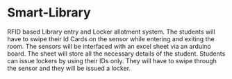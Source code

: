 # Smart-Library
RFID based Library entry and Locker allotment system. The students will have to swipe their Id Cards on the sensor while entering and exiting the room. The sensors will be interfaced with an excel sheet via an arduino board. The sheet will store all the necessary details of the student. Students can issue lockers by using their IDs only. They will have to swipe through the sensor and they will be issued a locker.
